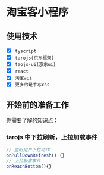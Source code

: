# 淘宝客小程序

## 使用技术
- [x] `tyscript`
- [x] `tarojs(京东框架)`
- [x] `taojs-ui(京东ui)`
- [x] `react`
- [x] `淘宝api`
- [x] `更多的是手写css`

## 开始前的准备工作

你需要了解的知识点：

### tarojs 中下拉刷新，上拉加载事件
```js
// 监听用户下拉动作
onPullDownRefresh() {}
// 上拉触底事件
onReachBottom(){}
```
